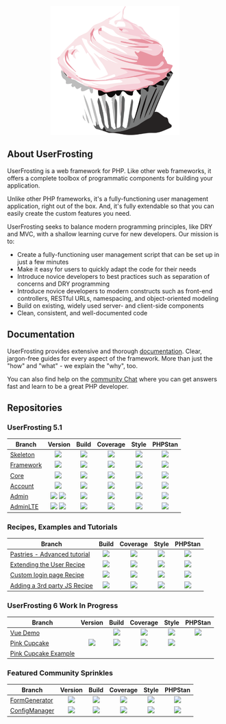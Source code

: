 
<p align="center">
  <a href="https://www.userfrosting.com" target="_blank">
    <img src="https://raw.githubusercontent.com/userfrosting/.github/main/profile/logo.png" width="300" />
  </a>
</p>

## About UserFrosting

UserFrosting is a web framework for PHP. Like other web frameworks, it offers a complete toolbox of programmatic components for building your application.

Unlike other PHP frameworks, it's a fully-functioning user management application, right out of the box. And, it's fully extendable so that you can easily create the custom features you need.

UserFrosting seeks to balance modern programming principles, like DRY and MVC, with a shallow learning curve for new developers. Our mission is to:

- Create a fully-functioning user management script that can be set up in just a few minutes
- Make it easy for users to quickly adapt the code for their needs
- Introduce novice developers to best practices such as separation of concerns and DRY programming
- Introduce novice developers to modern constructs such as front-end controllers, RESTful URLs, namespacing, and object-oriented modeling
- Build on existing, widely used server- and client-side components
- Clean, consistent, and well-documented code

## Documentation

UserFrosting provides extensive and thorough [documentation](https://learn.userfrosting.com). Clear, jargon-free guides for every aspect of the framework. More than just the "how" and "what" - we explain the "why", too. 

You can also find help on the [community Chat](https://chat.userfrosting.com/home) where you can get answers fast and learn to be a great PHP developer.

## Repositories
### UserFrosting 5.1

| Branch | Version | Build | Coverage | Style | PHPStan |
| ------ |:-------:|:-----:|:--------:|:-----:|:-------:|
| [Skeleton] | [![][Skeleton-Version-img]][Skeleton-Version] | [![][Skeleton-Build-img]][Skeleton-Build] | [![][Skeleton-Coverage-img]][Skeleton-Coverage] | [![][Skeleton-Style-img]][Skeleton-Style] | [![][Skeleton-PHPStan-img]][Skeleton-PHPStan] |
| [Framework] | [![][Framework-Version-img]][Framework-Version] | [![][Framework-Build-img]][Framework-Build] | [![][Framework-Coverage-img]][Framework-Coverage] | [![][Framework-Style-img]][Framework-Style] | [![][Framework-PHPStan-img]][Framework-PHPStan] |
| [Core] | [![][Core-Version-img]][Core-Version] | [![][Core-Build-img]][Core-Build] | [![][Core-Coverage-img]][Core-Coverage] | [![][Core-Style-img]][Core-Style] | [![][Core-PHPStan-img]][Core-PHPStan] |
| [Account] | [![][Account-Version-img]][Account-Version] | [![][Account-Build-img]][Account-Build] | [![][Account-Coverage-img]][Account-Coverage] | [![][Account-Style-img]][Account-Style] | [![][Account-PHPStan-img]][Account-PHPStan] |
| [Admin] | [![][Admin-Version-img]][Admin-Version] [![][Admin-npm-img]][Admin-npm] | [![][Admin-Build-img]][Admin-Build] | [![][Admin-Coverage-img]][Admin-Coverage] | [![][Admin-Style-img]][Admin-Style] | [![][Admin-PHPStan-img]][Admin-PHPStan] |
| [AdminLTE] | [![][AdminLTE-Version-img]][AdminLTE-Version] [![][AdminLTE-npm-img]][AdminLTE-npm] | [![][AdminLTE-Build-img]][AdminLTE-Build] | [![][AdminLTE-Coverage-img]][AdminLTE-Coverage] | [![][AdminLTE-Style-img]][AdminLTE-Style] | [![][AdminLTE-PHPStan-img]][AdminLTE-PHPStan] |

<!-- Links - Skeleton -->
[Skeleton]: https://github.com/userfrosting/UserFrosting/tree/5.1
[Skeleton-Version-img]: https://img.shields.io/github/v/release/userfrosting/userfrosting?include_prereleases&sort=semver
[Skeleton-Version]: https://github.com/userfrosting/UserFrosting/releases
[Skeleton-Build-img]: https://img.shields.io/github/actions/workflow/status/userfrosting/userfrosting/Build.yml?branch=5.1&logo=github
[Skeleton-Build]: https://github.com/userfrosting/userfrosting/actions?query=workflow%3ABuild
[Skeleton-Coverage-img]: https://codecov.io/gh/userfrosting/UserFrosting/branch/5.1/graph/badge.svg
[Skeleton-Coverage]: https://app.codecov.io/gh/userfrosting/UserFrosting/branch/5.1
[Skeleton-Style-img]: https://github.styleci.io/repos/18148206/shield?branch=5.1&style=flat
[Skeleton-Style]: https://github.styleci.io/repos/18148206
[Skeleton-PHPStan-img]: https://img.shields.io/github/actions/workflow/status/userfrosting/userfrosting/PHPStan.yml?branch=5.1&label=PHPStan
[Skeleton-PHPStan]: https://github.com/userfrosting/userfrosting/actions/workflows/PHPStan.yml

<!-- Links - Framework -->
[Framework]: https://github.com/userfrosting/framework/tree/5.1
[Framework-Version-img]: https://img.shields.io/github/v/release/userfrosting/framework?include_prereleases
[Framework-Version]: https://github.com/userfrosting/framework/releases
[Framework-Build-img]: https://img.shields.io/github/actions/workflow/status/userfrosting/framework/Build.yml?branch=5.1&logo=github
[Framework-Build]: https://github.com/userfrosting/framework/actions?query=workflow%3ABuild
[Framework-Coverage-img]: https://codecov.io/gh/userfrosting/framework/branch/5.1/graph/badge.svg
[Framework-Coverage]: https://app.codecov.io/gh/userfrosting/framework/branch/5.1
[Framework-Style-img]: https://github.styleci.io/repos/360994768/shield?branch=5.1&style=flat
[Framework-Style]: https://github.styleci.io/repos/360994768
[Framework-PHPStan-img]: https://img.shields.io/github/actions/workflow/status/userfrosting/framework/PHPStan.yml?branch=5.1&label=PHPStan
[Framework-PHPStan]: https://github.com/userfrosting/framework/actions/workflows/PHPStan.yml

<!-- Links - Core -->
[Core]: https://github.com/userfrosting/sprinkle-core/tree/5.1
[Core-Version-img]: https://img.shields.io/github/v/release/userfrosting/sprinkle-core?include_prereleases
[Core-Version]: https://github.com/userfrosting/sprinkle-core/releases
[Core-Build-img]: https://img.shields.io/github/actions/workflow/status/userfrosting/sprinkle-core/Build.yml?branch=5.1&logo=github
[Core-Build]: https://github.com/userfrosting/sprinkle-core/actions
[Core-Coverage-img]: https://codecov.io/gh/userfrosting/sprinkle-core/branch/5.1/graph/badge.svg
[Core-Coverage]: https://app.codecov.io/gh/userfrosting/sprinkle-core/branch/5.1
[Core-Style-img]: https://github.styleci.io/repos/372359383/shield?branch=5.1&style=flat
[Core-Style]: https://github.styleci.io/repos/372359383
[Core-PHPStan-img]: https://img.shields.io/github/actions/workflow/status/userfrosting/sprinkle-core/PHPStan.yml?branch=5.1&label=PHPStan
[Core-PHPStan]: https://github.com/userfrosting/sprinkle-core/actions/workflows/PHPStan.yml

<!-- Links - Account -->
[Account]: https://github.com/userfrosting/sprinkle-account/tree/5.1
[Account-Version-img]: https://img.shields.io/github/v/release/userfrosting/sprinkle-account?include_prereleases
[Account-Version]: https://github.com/userfrosting/sprinkle-account/releases
[Account-Build-img]: https://img.shields.io/github/actions/workflow/status/userfrosting/sprinkle-account/Build.yml?branch=5.1&logo=github
[Account-Build]: https://github.com/userfrosting/sprinkle-account/actions/workflows/Build.yml
[Account-Coverage-img]: https://codecov.io/gh/userfrosting/sprinkle-account/branch/5.1/graph/badge.svg
[Account-Coverage]: https://app.codecov.io/gh/userfrosting/sprinkle-account/branch/5.1
[Account-Style-img]: https://github.styleci.io/repos/448371817/shield?branch=5.1&style=flat
[Account-Style]: https://github.styleci.io/repos/448371817
[Account-PHPStan-img]: https://img.shields.io/github/actions/workflow/status/userfrosting/sprinkle-account/PHPStan.yml?branch=5.1&label=PHPStan
[Account-PHPStan]: https://github.com/userfrosting/sprinkle-account/actions/workflows/PHPStan.yml

<!-- Links - Admin -->
[Admin]: https://github.com/userfrosting/sprinkle-admin/tree/5.1
[Admin-Version-img]: https://img.shields.io/github/v/release/userfrosting/sprinkle-admin?include_prereleases
[Admin-Version]: https://github.com/userfrosting/sprinkle-admin/releases
[Admin-npm]: https://www.npmjs.com/package/@userfrosting/sprinkle-admin
[Admin-npm-img]: https://img.shields.io/npm/v/%40userfrosting%2Fsprinkle-admin
[Admin-Build-img]: https://img.shields.io/github/actions/workflow/status/userfrosting/sprinkle-admin/Build.yml?branch=5.1&logo=github
[Admin-Build]: https://github.com/userfrosting/sprinkle-admin/actions?query=workflow%3ABuild
[Admin-Coverage-img]: https://codecov.io/gh/userfrosting/sprinkle-admin/branch/5.1/graph/badge.svg
[Admin-Coverage]: https://app.codecov.io/gh/userfrosting/sprinkle-admin/branch/5.1
[Admin-Style-img]: https://github.styleci.io/repos/487673317/shield?branch=5.1&style=flat
[Admin-Style]: https://github.styleci.io/repos/487673317
[Admin-PHPStan-img]: https://img.shields.io/github/actions/workflow/status/userfrosting/sprinkle-admin/PHPStan.yml?branch=5.1&label=PHPStan
[Admin-PHPStan]: https://github.com/userfrosting/sprinkle-admin/actions/workflows/PHPStan.yml

<!-- Links - AdminLTE -->
[AdminLTE]: https://github.com/userfrosting/theme-adminlte/tree/5.1
[AdminLTE-Version-img]: https://img.shields.io/github/v/release/userfrosting/theme-adminlte?include_prereleases
[AdminLTE-Version]: https://github.com/userfrosting/theme-adminlte/releases
[AdminLTE-npm]: https://www.npmjs.com/package/@userfrosting/theme-adminlte
[AdminLTE-npm-img]: https://img.shields.io/npm/v/%40userfrosting%2Ftheme-adminlte
[AdminLTE-Build-img]: https://img.shields.io/github/actions/workflow/status/userfrosting/theme-adminlte/Build.yml?branch=5.1&logo=github
[AdminLTE-Build]: https://github.com/userfrosting/theme-adminlte/actions?query=workflow%3ABuild
[AdminLTE-Coverage-img]: https://codecov.io/gh/userfrosting/theme-adminlte/branch/5.1/graph/badge.svg
[AdminLTE-Coverage]: https://app.codecov.io/gh/userfrosting/theme-adminlte/branch/5.1
[AdminLTE-Style-img]: https://github.styleci.io/repos/445386142/shield?branch=5.1&style=flat
[AdminLTE-Style]: https://github.styleci.io/repos/445386142
[AdminLTE-PHPStan-img]: https://img.shields.io/github/actions/workflow/status/userfrosting/theme-adminlte/PHPStan.yml?branch=5.1&label=PHPStan
[AdminLTE-PHPStan]: https://github.com/userfrosting/theme-adminlte/actions/workflows/PHPStan.yml

### Recipes, Examples and Tutorials

| Branch | Build | Coverage | Style | PHPStan |
| ------ |:-----:|:--------:|:-----:|:-------:|
| [Pastries - Advanced tutorial][Pastries] | [![][Pastries-Build-img]][Pastries-Build] | [![][Pastries-Coverage-img]][Pastries-Coverage] | [![][Pastries-Style-img]][Pastries-Style] | [![][Pastries-PHPStan-img]][Pastries-PHPStan] |
| [Extending the User Recipe][ExtendUser] | [![][ExtendUser-Build-img]][ExtendUser-Build] | [![][ExtendUser-Coverage-img]][ExtendUser-Coverage] | [![][ExtendUser-Style-img]][ExtendUser-Style] | [![][ExtendUser-PHPStan-img]][ExtendUser-PHPStan] |
| [Custom login page Recipe][CustomLogin] | [![][CustomLogin-Build-img]][CustomLogin-Build] | [![][CustomLogin-Coverage-img]][CustomLogin-Coverage] | [![][CustomLogin-Style-img]][CustomLogin-Style] | [![][CustomLogin-PHPStan-img]][CustomLogin-PHPStan] |
| [Adding a 3rd party JS Recipe][JsPackage] | [![][JsPackage-Build-img]][JsPackage-Build] | [![][JsPackage-Coverage-img]][JsPackage-Coverage] | [![][JsPackage-Style-img]][JsPackage-Style] | [![][JsPackage-PHPStan-img]][JsPackage-PHPStan] |

<!-- Links - Pastries -->
[Pastries]: https://github.com/userfrosting/pastries/tree/5.0
<!-- [Pastries-Version-img]: https://img.shields.io/github/v/release/userfrosting/pastries?include_prereleases -->
<!-- [Pastries-Version]: https://github.com/userfrosting/pastries/releases -->
[Pastries-Build-img]: https://img.shields.io/github/actions/workflow/status/userfrosting/pastries/Build.yml?branch=5.0&logo=github
[Pastries-Build]: https://github.com/userfrosting/pastries/actions/workflows/Build.yml?query=workflow%3ABuild
[Pastries-Coverage-img]: https://codecov.io/gh/userfrosting/pastries/branch/5.0/graph/badge.svg
[Pastries-Coverage]: https://app.codecov.io/gh/userfrosting/pastries/tree/5.0
[Pastries-Style-img]: https://github.styleci.io/repos/105383285/shield?branch=5.0&style=flat
[Pastries-Style]: https://github.styleci.io/repos/105383285?branch=5.0
[Pastries-PHPStan-img]: https://img.shields.io/github/actions/workflow/status/userfrosting/pastries/PHPStan.yml?branch=5.0&label=PHPStan
[Pastries-PHPStan]: https://github.com/userfrosting/pastries/actions/workflows/PHPStan.yml

<!-- Links - ExtendUser -->
[ExtendUser]: https://github.com/userfrosting/extend-user/tree/5.0
<!-- [ExtendUser-Version-img]: https://img.shields.io/github/v/release/userfrosting/extend-user?include_prereleases -->
<!-- [ExtendUser-Version]: https://github.com/userfrosting/extend-user/releases -->
[ExtendUser-Build-img]: https://img.shields.io/github/actions/workflow/status/userfrosting/extend-user/Build.yml?branch=5.0&logo=github
[ExtendUser-Build]: https://github.com/userfrosting/extend-user/actions/workflows/Build.yml?query=workflow%3ABuild
[ExtendUser-Coverage-img]: https://codecov.io/gh/userfrosting/extend-user/branch/5.0/graph/badge.svg
[ExtendUser-Coverage]: https://app.codecov.io/gh/userfrosting/extend-user/tree/5.0
[ExtendUser-Style-img]: https://github.styleci.io/repos/81640261/shield?branch=5.0&style=flat
[ExtendUser-Style]: https://github.styleci.io/repos/81640261?branch=5.0
[ExtendUser-PHPStan-img]: https://img.shields.io/github/actions/workflow/status/userfrosting/extend-user/PHPStan.yml?branch=5.0&label=PHPStan
[ExtendUser-PHPStan]: https://github.com/userfrosting/extend-user/actions/workflows/PHPStan.yml

<!-- Links - recipe-custom-login -->
[CustomLogin]: https://github.com/userfrosting/recipe-custom-login/tree/5.0
<!-- [CustomLogin-Version-img]: https://img.shields.io/github/v/release/userfrosting/recipe-custom-login?include_prereleases -->
<!-- [CustomLogin-Version]: https://github.com/userfrosting/recipe-custom-login/releases -->
[CustomLogin-Build-img]: https://img.shields.io/github/actions/workflow/status/userfrosting/recipe-custom-login/Build.yml?branch=5.0&logo=github
[CustomLogin-Build]: https://github.com/userfrosting/recipe-custom-login/actions/workflows/Build.yml?query=workflow%3ABuild
[CustomLogin-Coverage-img]: https://codecov.io/gh/userfrosting/recipe-custom-login/branch/5.0/graph/badge.svg
[CustomLogin-Coverage]: https://app.codecov.io/gh/userfrosting/recipe-custom-login/tree/5.0
[CustomLogin-Style-img]: https://github.styleci.io/repos/793283029/shield?branch=5.0&style=flat
[CustomLogin-Style]: https://github.styleci.io/repos/793283029?branch=5.0
[CustomLogin-PHPStan-img]: https://img.shields.io/github/actions/workflow/status/userfrosting/recipe-custom-login/PHPStan.yml?branch=5.0&label=PHPStan
[CustomLogin-PHPStan]: https://github.com/userfrosting/recipe-custom-login/actions/workflows/PHPStan.yml

<!-- Links - recipe-js-package -->
[JsPackage]: https://github.com/userfrosting/recipe-js-package/tree/5.0
<!-- [JsPackage-Version-img]: https://img.shields.io/github/v/release/userfrosting/recipe-js-package?include_prereleases -->
<!-- [JsPackage-Version]: https://github.com/userfrosting/recipe-js-package/releases -->
[JsPackage-Build-img]: https://img.shields.io/github/actions/workflow/status/userfrosting/recipe-js-package/Build.yml?branch=5.0&logo=github
[JsPackage-Build]: https://github.com/userfrosting/recipe-js-package/actions/workflows/Build.yml?query=workflow%3ABuild
[JsPackage-Coverage-img]: https://codecov.io/gh/userfrosting/recipe-js-package/branch/5.0/graph/badge.svg
[JsPackage-Coverage]: https://app.codecov.io/gh/userfrosting/recipe-js-package/tree/5.0
[JsPackage-Style-img]: https://github.styleci.io/repos/793848449/shield?branch=5.0&style=flat
[JsPackage-Style]: https://github.styleci.io/repos/793848449?branch=5.0
[JsPackage-PHPStan-img]: https://img.shields.io/github/actions/workflow/status/userfrosting/recipe-js-package/PHPStan.yml?branch=5.0&label=PHPStan
[JsPackage-PHPStan]: https://github.com/userfrosting/recipe-js-package/actions/workflows/PHPStan.yml

### UserFrosting 6 Work In Progress
| Branch | Version | Build | Coverage | Style | PHPStan |
| ------ |:-------:|:-----:|:--------:|:-----:|:-------:|
| [Vue Demo][Demo] | | [![][Demo-Build-img]][Demo-Build] | [![][Demo-Coverage-img]][Demo-Coverage] | [![][Demo-Style-img]][Demo-Style] | [![][Demo-PHPStan-img]][Demo-PHPStan] |
| [Pink Cupcake][PinkCupcake] | [![][PinkCupcake-npm-img]][PinkCupcake-npm] | [![][PinkCupcake-Build-img]][PinkCupcake-Build] | [![][PinkCupcake-Coverage-img]][PinkCupcake-Coverage] | [![][PinkCupcake-Style-img]][PinkCupcake-Style] | <!-- [![][PinkCupcake-PHPStan-img]][PinkCupcake-PHPStan] --> |
| [Pink Cupcake Example][PinkCupcake-Example] | | <!-- [![][PinkCupcake-Example-Build-img]][PinkCupcake-Example-Build] --> | <!-- [![][PinkCupcake-Example-Coverage-img]][PinkCupcake-Example-Coverage] --> | <!-- [![][PinkCupcake-Example-Style-img]][PinkCupcake-Example-Style] --> | <!-- [![][PinkCupcake-Example-PHPStan-img]][PinkCupcake-Example-PHPStan] --> |

<!-- Links - PinkCupcake-Example -->
[PinkCupcake-Example]: https://github.com/userfrosting/theme-pink-cupcake-example/tree/main
<!-- [PinkCupcake-Example-Version-img]: https://img.shields.io/github/v/release/userfrosting/theme-pink-cupcake-example?include_prereleases -->
<!-- [PinkCupcake-Example-Version]: https://github.com/userfrosting/theme-pink-cupcake-example/releases -->
<!-- [PinkCupcake-Example-Build-img]: https://img.shields.io/github/actions/workflow/status/userfrosting/theme-pink-cupcake-example/Build.yml?branch=main&logo=github -->
<!-- [PinkCupcake-Example-Build]: https://github.com/userfrosting/theme-pink-cupcake-example/actions?query=workflow%3ABuild -->
<!-- [PinkCupcake-Example-Coverage-img]: https://codecov.io/gh/userfrosting/theme-pink-cupcake-example/branch/main/graph/badge.svg -->
<!-- [PinkCupcake-Example-Coverage]: https://app.codecov.io/gh/userfrosting/theme-pink-cupcake-example/branch/main -->
<!-- [PinkCupcake-Example-Style-img]: https://github.styleci.io/repos/689461212/shield?branch=main&style=flat -->
<!-- [PinkCupcake-Example-Style]: https://github.styleci.io/repos/689461212 -->
<!-- [PinkCupcake-Example-PHPStan-img]: https://img.shields.io/github/actions/workflow/status/userfrosting/theme-pink-cupcake-example/PHPStan.yml?branch=main&label=PHPStan -->
<!-- [PinkCupcake-Example-PHPStan]: https://github.com/userfrosting/theme-pink-cupcake-example/actions/workflows/PHPStan.yml -->

<!-- Links - PinkCupcake -->
[PinkCupcake]: https://github.com/userfrosting/theme-pink-cupcake/tree/main
<!-- [PinkCupcake-Version-img]: https://img.shields.io/github/v/release/userfrosting/theme-pink-cupcake?include_prereleases -->
<!-- [PinkCupcake-Version]: https://github.com/userfrosting/theme-pink-cupcake/releases -->
[PinkCupcake-npm]: https://www.npmjs.com/package/@userfrosting/theme-pink-cupcake
[PinkCupcake-npm-img]: https://img.shields.io/npm/v/%40userfrosting%2Ftheme-pink-cupcake
[PinkCupcake-Build-img]: https://img.shields.io/github/actions/workflow/status/userfrosting/theme-pink-cupcake/Build.yml?branch=main&logo=github
[PinkCupcake-Build]: https://github.com/userfrosting/theme-pink-cupcake/actions?query=workflow%3ABuild
[PinkCupcake-Coverage-img]: https://codecov.io/gh/userfrosting/theme-pink-cupcake/branch/main/graph/badge.svg
[PinkCupcake-Coverage]: https://app.codecov.io/gh/userfrosting/theme-pink-cupcake/branch/main
[PinkCupcake-Style-img]: https://img.shields.io/github/actions/workflow/status/userfrosting/theme-pink-cupcake/Style.yml?branch=main&logo=github&label=Style
[PinkCupcake-Style]: https://github.com/userfrosting/theme-pink-cupcake/actions/workflows/Style.yml
<!-- [PinkCupcake-PHPStan-img]: https://img.shields.io/github/actions/workflow/status/userfrosting/theme-pink-cupcake/PHPStan.yml?branch=main&label=PHPStan -->
<!-- [PinkCupcake-PHPStan]: https://github.com/userfrosting/theme-pink-cupcake/actions/workflows/PHPStan.yml -->

<!-- Links - Demo -->
[Demo]: https://github.com/userfrosting/demo-vue/tree/main
<!-- [Demo-Version-img]: https://img.shields.io/github/v/release/userfrosting/demo-vue?include_prereleases -->
<!-- [Demo-Version]: https://github.com/userfrosting/demo-vue/releases -->
[Demo-Build-img]: https://img.shields.io/github/actions/workflow/status/userfrosting/demo-vue/Build.yml?branch=main&logo=github
[Demo-Build]: https://github.com/userfrosting/demo-vue/actions?query=workflow%3ABuild
[Demo-Coverage-img]: https://codecov.io/gh/userfrosting/demo-vue/branch/main/graph/badge.svg
[Demo-Coverage]: https://app.codecov.io/gh/userfrosting/demo-vue/branch/main
[Demo-Style-img]: https://github.styleci.io/repos/689461212/shield?branch=main&style=flat
[Demo-Style]: https://github.styleci.io/repos/689461212
[Demo-PHPStan-img]: https://img.shields.io/github/actions/workflow/status/userfrosting/demo-vue/PHPStan.yml?branch=main&label=PHPStan
[Demo-PHPStan]: https://github.com/userfrosting/demo-vue/actions/workflows/PHPStan.yml

### Featured Community Sprinkles

| Branch | Version | Build | Coverage | Style | PHPStan |
| ------ |:-------:|:-----:|:--------:|:-----:|:-------:|
| [FormGenerator][FormGenerator-5.0] | [![][FormGenerator-version]][FormGenerator-releases] | [![][FormGenerator-5.0-build]][FormGenerator-build] | [![][FormGenerator-5.0-codecov]][FormGenerator-codecov] | [![][FormGenerator-5.0-style]][FormGenerator-style] | [![][FormGenerator-5.0-phpstan]][FormGenerator-phpstan] |
| [ConfigManager][ConfigManager-5.0] | [![][ConfigManager-version]][ConfigManager-releases] | [![][ConfigManager-5.0-build]][ConfigManager-build] | [![][ConfigManager-5.0-codecov]][ConfigManager-codecov] | [![][ConfigManager-5.0-style]][ConfigManager-style] | [![][ConfigManager-5.0-phpstan]][ConfigManager-phpstan] |


<!-- Sprinkles Links -->
[FormGenerator]: https://github.com/lcharette/UF_FormGenerator
[FormGenerator-5.0]: https://github.com/lcharette/UF_FormGenerator/tree/5.1
[FormGenerator-version]: https://img.shields.io/github/release/lcharette/UF_FormGenerator.svg
[FormGenerator-releases]: https://github.com/lcharette/UF_FormGenerator/releases
[FormGenerator-build]: https://github.com/lcharette/UF_FormGenerator/actions/workflows/Build.yml
[FormGenerator-phpstan]: https://github.com/lcharette/UF_FormGenerator/actions/workflows/PHPStan.yml
[FormGenerator-codecov]: https://codecov.io/gh/lcharette/UF_FormGenerator
[FormGenerator-style]: https://styleci.io/repos/68563337
[FormGenerator-5.0-build]: https://img.shields.io/github/actions/workflow/status/lcharette/UF_FormGenerator/Build.yml?branch=5.1&logo=github
[FormGenerator-5.0-phpstan]: https://img.shields.io/github/actions/workflow/status/lcharette/UF_FormGenerator/PHPStan.yml?branch=5.1&label=PHPStan
[FormGenerator-5.0-codecov]: https://codecov.io/gh/lcharette/UF_FormGenerator/branch/5.1/graph/badge.svg
[FormGenerator-5.0-style]: https://styleci.io/repos/68563337/shield?branch=5.1&style=flat

[ConfigManager]: https://github.com/lcharette/UF_ConfigManager
[ConfigManager-5.0]: https://github.com/lcharette/UF_ConfigManager/tree/4.1
[ConfigManager-version]: https://img.shields.io/github/release/lcharette/UF_ConfigManager.svg
[ConfigManager-releases]: https://github.com/lcharette/UF_ConfigManager/releases
[ConfigManager-build]: https://github.com/lcharette/UF_ConfigManager/actions/workflows/Build.yml
[ConfigManager-phpstan]: https://github.com/lcharette/UF_ConfigManager/actions/workflows/PHPStan.yml
[ConfigManager-codecov]: https://codecov.io/gh/lcharette/UF_ConfigManager
[ConfigManager-style]: https://styleci.io/repos/76127967
[ConfigManager-5.0-build]: https://img.shields.io/github/actions/workflow/status/lcharette/UF_ConfigManager/Build.yml?branch=4.1&logo=github
[ConfigManager-5.0-phpstan]: https://img.shields.io/github/actions/workflow/status/lcharette/UF_ConfigManager/PHPStan.yml?branch=4.1&label=PHPStan
[ConfigManager-5.0-codecov]: https://codecov.io/gh/lcharette/UF_ConfigManager/branch/4.1/graph/badge.svg
[ConfigManager-5.0-style]: https://styleci.io/repos/76127967/shield?branch=4.1&style=flat
